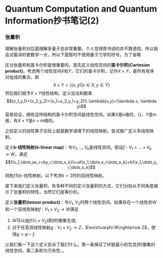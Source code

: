 # Quantum Computation and Quantum Information抄书笔记(2)


### 张量积
理解张量积对后面理解多量子态非常重要。个人觉得原书讲的并不算透彻，所以我会试着讲的更数学一点，所以下面暂时不使用量子力学的符号。为了省略

区分张量积和笛卡尔积是很重要的。首先定义线性空间的**笛卡尔积(Cartesian product)**。考虑两个线性空间$X$和$Y$，它们的笛卡尔积，记作$X\times Y$，是所有有序对组成的集合。即
$$X\times Y=\{(x,y)|x\in X,y\in Y\}$$
然后我们赋予$X\times Y$线性结构，定义加法和数乘
$$(x_1,y_1)+(x_2,y_2)=(x_1+x_2,y_1+y_2)\\
\lambda(x,y)=(\lambda x, \lambda y)$$
容易验证，拥有这样结构的笛卡尔积空间是线性空间。如果$X$是n维的，{}，$Y$是m维，有$X\times Y$是$n+m$维的。

之前定义的线性算子实际上就是数学语境下的线性映射。尝试推广定义多线性映射。

定义**k-线性映射(k-linear map)**：令$V_1,\dots,V_k$是线性空间。假设$f:V_1\times\dots\times V_k\rightarrow W$，满足
$$f(x_1,\dots,ax_r+by_r,\dots,x_k)\\=af(x_1,\dots,x_r\dots,x_k)+bf(x_1,\dots,y_r,\dots,x_k)$$
则称$f$为$k$-线性映射。以下考虑$k=2$时的双线性映射。

接下来我们定义张量积。有多种不同的定义张量积的方式，它们分别从不同角度揭示了张量积的特性，当然它们是等价的。

定义**张量积(tensor product)**：令$V_1,V_2$时两个线性空间。如果存在一个线性空$W$和一个双线性映射$f:V_1\times V_2\rightarrow W$满足

1. $W$可以由$f(V_1\times V_2)$即$f$的像集生成;
2. 对于任意双线性映射$g:V_1\times V_2\rightarrow Z$，$\exist\varphi:W\rightarrow Z$，使得$g=\varphi\circ f$.

让我们看一下这个定义告诉了我们什么。第一条保证了$W$是最小的包含$f$的像集的线性空间。第二条称为万有性，。